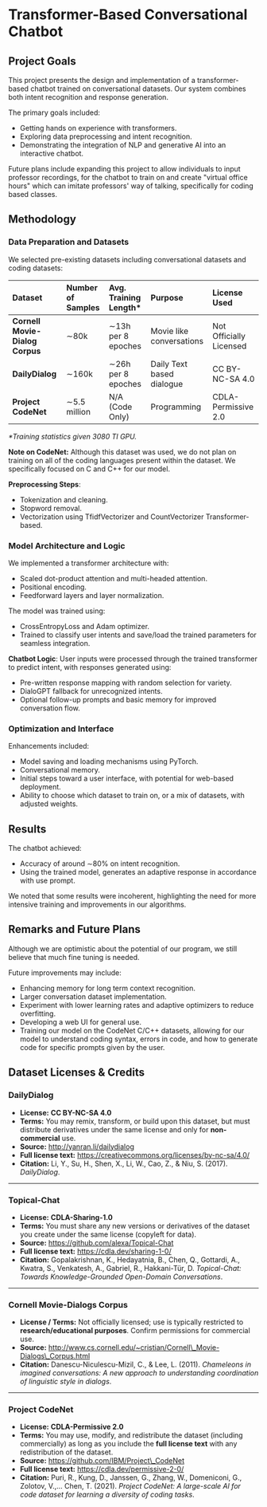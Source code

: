 # Transformer-Based Conversational Chatbot

## Project Goals

This project presents the design and implementation of a transformer-based chatbot trained on conversational datasets. Our system combines both intent recognition and response generation.

The primary goals included:
* Getting hands on experience with transformers.
* Exploring data preprocessing and intent recognition.
* Demonstrating the integration of NLP and generative AI into an interactive chatbot.

Future plans include expanding this project to allow individuals to input professor recordings, for the chatbot to train on and create "virtual office hours" which can imitate professors' way of talking, specifically for coding based classes.

## Methodology

### Data Preparation and Datasets

We selected pre-existing datasets including conversational datasets and coding datasets:

| Dataset | Number of Samples | Avg. Training Length\* | Purpose | License Used |
| :--- | :--- | :--- | :--- | :--- |
| **Cornell Movie-Dialog Corpus** | $\sim$80k | $\sim$13h per 8 epoches | Movie like conversations | Not Officially Licensed |
| **DailyDialog** | $\sim$160k | $\sim$26h per 8 epoches | Daily Text based dialogue | CC BY-NC-SA 4.0 |
| **Project CodeNet** | $\sim$5.5 million | N/A (Code Only) | Programming | CDLA-Permissive 2.0 |

*\*Training statistics given 3080 TI GPU.*

**Note on CodeNet:** Although this dataset was used, we do not plan on training on all of the coding languages present within the dataset. We specifically focused on C and C++ for our model.

**Preprocessing Steps**:
* Tokenization and cleaning.
* Stopword removal.
* Vectorization using TfidfVectorizer and CountVectorizer Transformer-based.

### Model Architecture and Logic

We implemented a transformer architecture with:
* Scaled dot-product attention and multi-headed attention.
* Positional encoding.
* Feedforward layers and layer normalization.

The model was trained using:
* CrossEntropyLoss and Adam optimizer.
* Trained to classify user intents and save/load the trained parameters for seamless integration.

**Chatbot Logic**:
User inputs were processed through the trained transformer to predict intent, with responses generated using:
* Pre-written response mapping with random selection for variety.
* DialoGPT fallback for unrecognized intents.
* Optional follow-up prompts and basic memory for improved conversation flow.

### Optimization and Interface
Enhancements included:
* Model saving and loading mechanisms using PyTorch.
* Conversational memory.
* Initial steps toward a user interface, with potential for web-based deployment.
* Ability to choose which dataset to train on, or a mix of datasets, with adjusted weights.

## Results

The chatbot achieved:
* Accuracy of around $\sim$80% on intent recognition.
* Using the trained model, generates an adaptive response in accordance with use prompt.

We noted that some results were incoherent, highlighting the need for more intensive training and improvements in our algorithms.

## Remarks and Future Plans

Although we are optimistic about the potential of our program, we still believe that much fine tuning is needed.

Future improvements may include:
* Enhancing memory for long term context recognition.
* Larger conversation dataset implementation.
* Experiment with lower learning rates and adaptive optimizers to reduce overfitting.
* Developing a web UI for general use.
* Training our model on the CodeNet C/C++ datasets, allowing for our model to understand coding syntax, errors in code, and how to generate code for specific prompts given by the user.

## Dataset Licenses & Credits

### DailyDialog
- **License:** **CC BY-NC-SA 4.0**
- **Terms:** You may remix, transform, or build upon this dataset, but must distribute derivatives under the same license and only for **non-commercial** use.
- **Source:** http://yanran.li/dailydialog
- **Full license text:** https://creativecommons.org/licenses/by-nc-sa/4.0/
- **Citation:** Li, Y., Su, H., Shen, X., Li, W., Cao, Z., & Niu, S. (2017). *DailyDialog*.

---

### Topical-Chat
- **License:** **CDLA-Sharing-1.0**
- **Terms:** You must share any new versions or derivatives of the dataset you create under the same license (copyleft for data).
- **Source:** https://github.com/alexa/Topical-Chat
- **Full license text:** https://cdla.dev/sharing-1-0/
- **Citation:** Gopalakrishnan, K., Hedayatnia, B., Chen, Q., Gottardi, A., Kwatra, S., Venkatesh, A., Gabriel, R., Hakkani-Tür, D. *Topical-Chat: Towards Knowledge-Grounded Open-Domain Conversations*.

---

### Cornell Movie-Dialogs Corpus
- **License / Terms:** Not officially licensed; use is typically restricted to **research/educational purposes**. Confirm permissions for commercial use.
- **Source:** http://www.cs.cornell.edu/~cristian/Cornell\_Movie-Dialogs\_Corpus.html
- **Citation:** Danescu-Niculescu-Mizil, C., & Lee, L. (2011). *Chameleons in imagined conversations: A new approach to understanding coordination of linguistic style in dialogs*.

---

### Project CodeNet
- **License:** **CDLA-Permissive 2.0**
- **Terms:** You may use, modify, and redistribute the dataset (including commercially) as long as you include the **full license text** with any redistribution of the dataset.
- **Source:** https://github.com/IBM/Project\_CodeNet
- **Full license text:** https://cdla.dev/permissive-2-0/
- **Citation:** Puri, R., Kung, D., Janssen, G., Zhang, W., Domeniconi, G., Zolotov, V.,... Chen, T. (2021). *Project CodeNet: A large-scale Al for code dataset for learning a diversity of coding tasks*.
